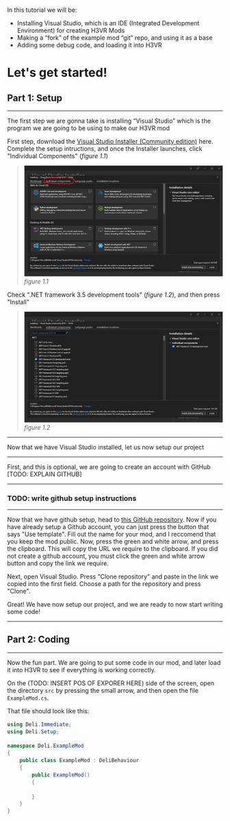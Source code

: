 

In this tutorial we will be:
- Installing Visual Studio, which is an IDE (Integrated Development Environment) for creating H3VR Mods
- Making a “fork” of the example mod “git” repo, and using it as a base
- Adding some debug code, and loading it into H3VR


# Let's get started!

## Part 1: Setup
____
The first step we are gonna take is installing “Visual Studio” which is the program we are going to be using to make our H3VR mod

First step, download the [Visual Studio Installer (Community edition)](https://visualstudio.microsoft.com/thank-you-downloading-visual-studio/?sku=Community&rel=16&apptype=desktop&tech=dotnetCFV&os=windows) here. Complete the setup intructions, and once the Installer launches, click "Individual Components" (*figure 1.1*)


> ![](Figure1.1.png?raw=true)
> *figure 1.1*

Check ".NET framework 3.5 development tools" (*figure 1.2*), and then press "Install"

> ![](Figure1.2.png?raw=true)
> *figure 1.2*

____
Now that we have Visual Studio installed, let us now setup our project
____
First, and this is optional, we are going to create an account with GitHub [TODO: EXPLAIN GITHUB]
____
### TODO: write github setup instructions
____

Now that we have github setup, head to [this GitHub repository](https://github.com/Maiq-The-Dude/EmptyDeliMod). Now if you have already setup a Github account, you can just press the button that says "Use template". Fill out the name for your mod, and I reccomend that you keep the mod public.
Now, press the green and white arrow, and press the clipboard. This will copy the URL we require to the clipboard.
If you did not create a github account, you must click the green and white arrow button and copy the link we require. 

Next, open Visual Studio. Press "Clone repository" and paste in the link we copied into the first field. Choose a path for the repository and
press "Clone".

Great! We have now setup our project, and we are ready to now start writing some code!
___

## Part 2: Coding
___
Now the fun part. We are going to put some code in our mod, and later load it into H3VR to see if everything is working correctly.

On the (TODO: INSERT POS OF EXPORER HERE) side of the screen, open the directory `src` by pressing the small arrow, and then open the file `ExampleMod.cs`.

That file should look like this:
```cs
using Deli.Immediate;
using Deli.Setup;

namespace Deli.ExampleMod
{
	public class ExampleMod : DeliBehaviour
	{
		public ExampleMod()
		{

		}
	}
}
```

